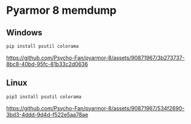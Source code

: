 # Pyarmor 8 memdump

## Windows
```bash
pip install psutil colorama
```
https://github.com/Psycho-Fan/pyarmor-8/assets/90871967/3b273737-8bc8-40bd-95fc-81b33c2d0636



## Linux
```bash
pip3 install psutil colorama
```
https://github.com/Psycho-Fan/pyarmor-8/assets/90871967/534f2690-3bd3-4ddd-9d4d-f522e5aa78ae

